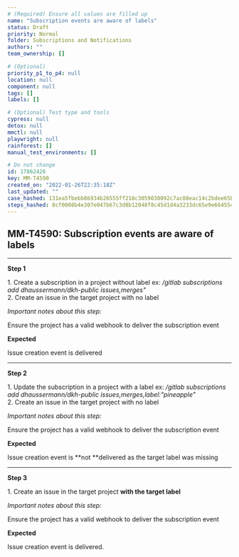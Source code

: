 ```yaml
---
# (Required) Ensure all values are filled up
name: "Subscription events are aware of labels"
status: Draft
priority: Normal
folder: Subscriptions and Notifications
authors: ""
team_ownership: []

# (Optional)
priority_p1_to_p4: null
location: null
component: null
tags: []
labels: []

# (Optional) Test type and tools
cypress: null
detox: null
mmctl: null
playwright: null
rainforest: []
manual_test_environments: []

# Do not change
id: 17862426
key: MM-T4590
created_on: "2022-01-26T22:35:18Z"
last_updated: ""
case_hashed: 131ea5fbebb86934b26555ff218c3059030092c7ac08eac14c2bdee65b6b9d10b1513d5c96a4794938b6c0bfe7d8732d
steps_hashed: 8cf0008b4e307e047b67c3d8b12048f8c45d1d4a3233dc65e9e66455c1858666df972bcd978ecfa472f45cfc002f9f7c
---
```


<!-- (Auto-generated) Based on frontmatter's "key" and "name" -->

## MM-T4590: Subscription events are aware of labels

---

**Step 1**

1\. Create a subscription in a project without label ex: _/gitlab subscriptions add dhaussermann/dkh-public issues,merges"_\
2\. Create an issue in the target project with no label

_Important notes about this step:_

Ensure the project has a valid webhook to deliver the subscription event

**Expected**

Issue creation event is delivered

---

**Step 2**

1\. Update the subscription in a project with a label ex: _/gitlab subscriptions add dhaussermann/dkh-public issues,merges,label:"pineapple"_\
2\. Create an issue in the target project with no label

_Important notes about this step:_

Ensure the project has a valid webhook to deliver the subscription event

**Expected**

Issue creation event is \*\*not \*\*delivered as the target label was missing

---

**Step 3**

1\. Create an issue in the target project **with the target label**

_Important notes about this step:_

Ensure the project has a valid webhook to deliver the subscription event

**Expected**

Issue creation event is delivered.
